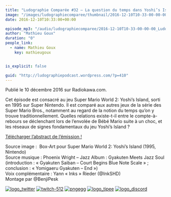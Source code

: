 ```yaml
---
title: "Ludographie Comparée #32 – La question du temps dans Yoshi’s Island"
image: "/images/ludographiecomparee/thumbnail/2016-12-10T10-33-00-00-00_LudographieCompare32LaquestiondutempsdansYoshisIsland.jpg"
date: 2016-12-10T10:33:00+00:00

episode_mp3: "/audio/ludographiecomparee/2016-12-10T10-33-00-00-00_LudographieCompare32LaquestiondutempsdansYoshisIsland.mp3"
author: "Mathieu Goux"
duration: "0"
people_link: 
  - name: Mathieu Goux
    key: mathieugoux


is_explicit: false

guid: "http://ludographiepodcast.wordpress.com/?p=410"
---
```


<PodcastHeader/>

<!-- ECRIRE LA DESCRIPTION DE L'EPISODE SOUS CETTE LIGNE -->
<p>Publié le 10 décembre 2016 sur Radiokawa.com.</p>
<p>Cet épisode est consacré au jeu Super Mario World 2: Yoshi’s Island, sorti en 1995 sur Super Nintendo. Il est comparé aux autres jeux de la série des Super Mario Bros., notamment au regard de la notion du temps qu’on y trouve traditionnellement. Quelles relations existe-t-il entre le compte-à-rebours se déclenchant lors de l’envolée de Bébé Mario suite à un choc, et les réseaux de signes fondamentaux du jeu Yoshi’s Island ?</p>
<p><a title="LC32-abstract" href="/resources/ludographiecomparee/2016-12-10T10-33-00-00-00_LudographieCompare32LaquestiondutempsdansYoshisIsland/lc32-abstract.pdf" rel="nofollow">Télécharger l’abstract de l’émission !</a></p>
<p></p>
<a href="" rel="nofollow"></a>
 
<p>Source image :&nbsp; Box-Art pour Super Mario World 2: Yoshi’s Island (1995, Nintendo)<br>
Source musique : Phoenix Wright – Jazz Album : Gyakuten Meets Jazz Soul (introduction : «&nbsp;Gyakuten Saiban – Court Begins Blue Note Scale&nbsp;» ; conclusion : «&nbsp;Yomigaeru Gyakuten – End&nbsp;»)<br>
Voix complémentaire : Yann «&nbsp;Inks&nbsp;» Rieder (@InkSHD)<br>
Montage par @BenjiPesk</p>


<tr>
<td><a href="https://twitter.com/Gouximan" rel="nofollow"><img src="/resources/ludographiecomparee/2016-12-10T10-33-00-00-00_LudographieCompare32LaquestiondutempsdansYoshisIsland/logo_twitter-1.png" alt="logo_twitter"></a></td>
<td><a href="https://www.twitch.tv/mathieugoux" rel="nofollow"><img src="/resources/ludographiecomparee/2016-12-10T10-33-00-00-00_LudographieCompare32LaquestiondutempsdansYoshisIsland/twitch-512-1.png" alt="twitch-512"></a></td>
<td><a href="https://www.youtube.com/user/MattTheFatalifieur/videos" rel="nofollow"><img src="/resources/ludographiecomparee/2016-12-10T10-33-00-00-00_LudographieCompare32LaquestiondutempsdansYoshisIsland/pngegg.png" alt="pngegg"></a></td>
<td><a href="http://fr.tipeee.com/calvinball" rel="nofollow"><img src="/resources/ludographiecomparee/2016-12-10T10-33-00-00-00_LudographieCompare32LaquestiondutempsdansYoshisIsland/logo_tipee-1.png" alt="logo_tipee"></a></td>
<td><a href="https://discord.com/invite/4RnA9v7" rel="nofollow"><img src="/resources/ludographiecomparee/2016-12-10T10-33-00-00-00_LudographieCompare32LaquestiondutempsdansYoshisIsland/logo_discord-1.png" alt="logo_discord"></a></td>
</tr>




